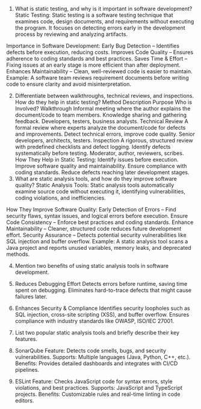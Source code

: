 1. What is static testing, and why is it important in software development?
Static Testing:
Static testing is a software testing technique that examines code, design documents, and requirements without executing the program. 
It focuses on detecting errors early in the development process by reviewing and analyzing artifacts.

Importance in Software Development:
Early Bug Detection – Identifies defects before execution, reducing costs.
Improves Code Quality – Ensures adherence to coding standards and best practices.
Saves Time & Effort – Fixing issues at an early stage is more efficient than after deployment.
Enhances Maintainability – Clean, well-reviewed code is easier to maintain.
Example: A software team reviews requirement documents before writing code to ensure clarity and avoid misinterpretation.

2. Differentiate between walkthroughs, technical reviews, and inspections. How do they help in static testing?
Method												Description						Purpose	Who is Involved?
Walkthrough	Informal meeting where the author explains the document/code to team members.	Knowledge sharing and gathering feedback.	Developers, testers, business analysts.
Technical Review	A formal review where experts analyze the document/code for defects and improvements.	Detect technical errors, improve code quality.	Senior developers, architects, testers.
Inspection	A rigorous, structured review with predefined checklists and defect logging.	Identify defects systematically before testing.	Moderator, author, reviewers, scribes.
How They Help in Static Testing:
Identify issues before execution.
Improve software quality and maintainability.
Ensure compliance with coding standards.
Reduce defects reaching later development stages.
3. What are static analysis tools, and how do they improve software quality?
Static Analysis Tools:
Static analysis tools automatically examine source code without executing it, identifying vulnerabilities, coding violations, and inefficiencies.

How They Improve Software Quality:
Early Detection of Errors – Find security flaws, syntax issues, and logical errors before execution.
Ensure Code Consistency – Enforce best practices and coding standards.
Enhance Maintainability – Cleaner, structured code reduces future development effort.
Security Assurance – Detects potential security vulnerabilities like SQL injection and buffer overflow.
Example: A static analysis tool scans a Java project and reports unused variables, memory leaks, and deprecated methods.

4. Mention two benefits of using static analysis tools in software development.
1. Reduces Debugging Effort
Detects errors before runtime, saving time spent on debugging.
Eliminates hard-to-trace defects that might cause failures later.
2. Enhances Security & Compliance
Identifies security loopholes such as SQL injection, cross-site scripting (XSS), and buffer overflow.
Ensures compliance with industry standards like OWASP, ISO/IEC 27001.

5. List two popular static analysis tools and briefly describe their key features.
1. SonarQube
Feature: Detects code smells, bugs, and security vulnerabilities.
Supports: Multiple languages (Java, Python, C++, etc.).
Benefits: Provides detailed dashboards and integrates with CI/CD pipelines.
2. ESLint
Feature: Checks JavaScript code for syntax errors, style violations, and best practices.
Supports: JavaScript and TypeScript projects.
Benefits: Customizable rules and real-time linting in code editors.